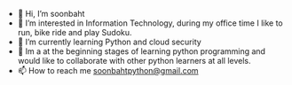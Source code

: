 - 👋 Hi, I’m soonbaht
- 👀 I’m interested in Information Technology, during my office time I like to run, bike ride and play Sudoku. 
- 🌱 I’m currently learning Python and cloud security 
- 💞️ Im a at the beginning stages of learning python programming and would like to collaborate with other python learners at all levels. 
- 📫 How to reach me soonbahtpython@gmail.com
<!---
AWS320s/AWS320s is a ✨ special ✨ repository because its `README.md` (this file) appears on your GitHub profile.
You can click the Preview link to take a look at your changes.
--->
